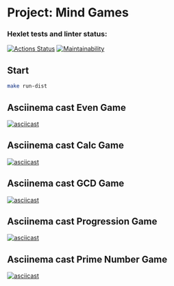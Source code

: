 # Project: Mind Games

### Hexlet tests and linter status:
[![Actions Status](https://github.com/bf-6/java-project-61/workflows/hexlet-check/badge.svg)](https://github.com/bf-6/java-project-61/actions)
[![Maintainability](https://api.codeclimate.com/v1/badges/7c6189aeb3e668568f53/maintainability)](https://codeclimate.com/github/bf-6/java-project-61/maintainability)

## Start

```sh
make run-dist
```

## Asciinema cast Even Game

[![asciicast](https://asciinema.org/a/xqNFAxNAEqk4eGfrTTWc2GCrA.svg)](https://asciinema.org/a/xqNFAxNAEqk4eGfrTTWc2GCrA)

## Asciinema cast Calc Game

[![asciicast](https://asciinema.org/a/9FhNVevVAWtCSWdwdz2DOXYF3.svg)](https://asciinema.org/a/9FhNVevVAWtCSWdwdz2DOXYF3)

## Asciinema cast GCD Game

[![asciicast](https://asciinema.org/a/jPlXMgrUUus018PcQuSkVaL7o.svg)](https://asciinema.org/a/jPlXMgrUUus018PcQuSkVaL7o)

## Asciinema cast Progression Game

[![asciicast](https://asciinema.org/a/tBFlzmamk9UAMx9Km8fUxk2Zp.svg)](https://asciinema.org/a/tBFlzmamk9UAMx9Km8fUxk2Zp)

## Asciinema cast Prime Number Game

[![asciicast](https://asciinema.org/a/Gj44xAYbeVDFFUIx1LVhmq2Hj.svg)](https://asciinema.org/a/Gj44xAYbeVDFFUIx1LVhmq2Hj)
